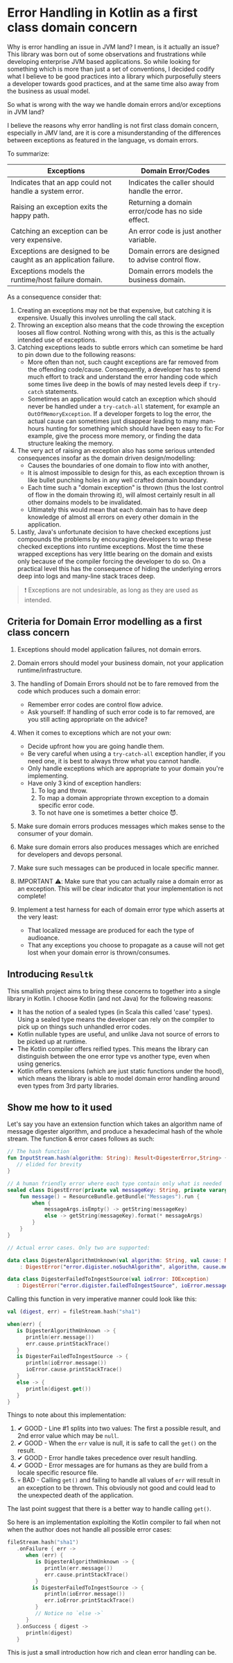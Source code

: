 # Error Handling in Kotlin as a first class domain concern

Why is error handling an issue in JVM land? I mean, is it actually an issue? This library was born out of some observations and frustrations  while developing enterprise JVM based applications. So while looking for something which is more than just a set of conventions, I decided codify what I believe to be good practices into a library which purposefully steers a developer towards good practices, and at the same time also away from the business as usual model.

So what is wrong with the way we handle domain errors and/or exceptions in JVM land?

I believe the reasons why error handling is not first class domain concern, especially in JMV land, are it is core a misunderstanding of the differences between exceptions as featured in the language, vs domain errors. 

To summarize:

| Exceptions                                                   | Domain Error/Codes                                 |
| ------------------------------------------------------------ | -------------------------------------------------- |
| Indicates that an app could not handle a system error.       | Indicates the caller should handle the error.      |
| Raising an exception exits the happy path.                   | Returning a domain error/code has no side effect.  |
| Catching an exception can be very expensive.                 | An error code is just another variable.            |
| Exceptions are designed to be caught as an application failure. | Domain errors are designed to advise control flow. |
| Exceptions models the runtime/host failure domain.           | Domain errors models the business domain.          |

As a consequence consider that:

1. Creating an exceptions may not be that expensive, but catching it is expensive. Usually this involves unrolling the call stack.
2. Throwing an exception also means that the code throwing the exception looses all flow control. Nothing wrong with this, as this is the actually intended use of exceptions.
3. Catching exceptions leads to subtle errors which can sometime be hard to pin down due to the following reasons:
   - More often than not, such caught exceptions are far removed from the offending code/cause. Consequently, a developer has to spend much effort to track and understand the error handing code which  some times live deep in the bowls of may nested levels deep if `try-catch` statements.
   - Sometimes an application would catch an exception which should never be handled under a `try-catch-all` statement, for example an `OutOfMemoryException`. If a developer forgets to log the error, the actual cause can sometimes just disappear leading to many man-hours hunting for something which should have been easy to fix: For example, give the process more memory, or finding the data structure leaking the memory.
4. The very act of raising an exception also has some serious untended consequences insofar as the domain driven design/modelling:
   - Causes the boundaries of one domain to flow into with another,
   - It is almost impossible to design for this, as each exception thrown is like bullet punching holes in any well crafted domain boundary.
   - Each time such a "domain exception" is thrown (thus the lost control of flow in the domain throwing it), will almost certainly result in all other domains models to be invalidated.
   - Ultimately this would mean that each domain has to have deep knowledge of almost all errors on every other domain in the application.
5. Lastly, Java's unfortunate decision to have checked exceptions just compounds the problems by encouraging developers to wrap these checked exceptions into runtime exceptions. Most the time these wrapped exceptions has very little bearing on the domain and exists only because of the compiler forcing the developer to do so. On a practical level this has the consequence of hiding the underlying errors deep into logs and many-line stack traces deep.

> ❗️ Exceptions are not undesirable, as long as they are used as intended.

## Criteria for Domain Error modelling as a first class concern

1. Exceptions should model application failures, not domain errors.
2. Domain errors should model your business domain, not your application runtime/infrastructure.
3. The handling of Domain Errors should not be to fare removed from the code which produces such a domain error:
  
   - Remember error codes are control flow advice.
   - Ask yourself: If handling of such error code is to far removed, are you still acting appropriate on the advice?
4. When it comes to exceptions which are not your own:

   - Decide upfront how you are going handle them.
   - Be very careful when using a `try-catch-all` exception handler, if you need one, it is best to always throw what you cannot handle.
   - Only handle exceptions which are appropriate to your domain you're implementing.
   - Have only 3 kind of exception handlers:
      1. To log and throw.
      2. To map a domain appropriate thrown exception to a domain specific error code.
      3. To not have one is sometimes a better choice 😈.
5. Make sure domain errors produces messages  which makes sense to the consumer of your domain.
6. Make sure domain errors also produces messages which are enriched for developers and devops personal.
8. Make sure such messages can be produced in locale specific manner. 
9. IMPORTANT ⚠️: Make sure that you can actually raise a domain error as an exception. This will be clear indicator that your implementation is not complete!
9. Implement a test harness for each of domain error type which asserts at the very least: 
   - That localized message are produced for each the type of audioance.
   - That any exceptions you choose to propagate as a cause will not get lost when your domain error is thrown/consumes.



## Introducing `Resultk`

This smallish project aims to bring these concerns to together into a single library in Kotlin. I choose Kotlin (and not Java) for the following reasons: 

- It has the notion of a sealed types (in Scala this called 'case' types). Using a sealed type means the developer can rely on the compiler to pick up on things such unhandled error codes.
- Kotlin nullable types are useful, and unlike Java not source of errors to be picked up at runtime.
- The Kotlin compiler offers reified types. This means the library can distinguish between the one error type vs another type, even when using generics.
- Kotlin offers extensions (which are just static functions under the hood), which means the library is able to model domain error handling around even types from 3rd party libraries.

## Show me how to it used

Let's say you have an extension function which takes an algorithm name of message digester algorithm, and produce a hexadecimal hash of the whole stream. The function & error cases follows as such:

```kotlin
// The hash function
fun InputStream.hash(algorithm: String): Result<DigesterError,String> {
   // elided for brevity
}

// A human friendly error where each type contain only what is needed
sealed class DigestError(private val messageKey: String, private vararg messageArgs: Any?) {
    fun message() = ResourceBundle.getBundle("Messages").run {
        when {
            messageArgs.isEmpty() -> getString(messageKey)
            else -> getString(messageKey).format(* messageArgs)
        }
    }
}

// Actual error cases. Only two are supported:

data class DigesterAlgorithmUnknown(val algorithm: String, val cause: NoSuchAlgorithmException)
	: DigestError("error.digister.noSuchAlgorithm", algorithm, cause.message)

data class DigesterFailedToIngestSource(val ioError: IOException)
   : DigestError("error.digister.failedToIngestSource", ioError.message)

```

Calling this function in very imperative manner could look like this:

```kotlin
val (digest, err) = fileStream.hash("sha1")

when(err) {
   is DigesterAlgorithmUnknown -> { 
      println(err.message())
      err.cause.printStackTrace()
   }
   is DigesterFailedToIngestSource -> {
      println(ioError.message())
      ioError.cause.printStackTrace()
   }
   else -> {
      println(digest.get())
   }
}

```

Things to note about this implementation: 

1. ✔ GOOD - Line #1 splits into two values:  The first a possible result, and 2nd error value which may be `null`.
2. ✔ GOOD - When the `err` value is null, it is safe to call the `get()` on the result.
3. ✔ GOOD - Error handle takes precedence over result handling.
4. ✔ GOOD - Error messages are for humans as they are build from a locale specific resource file.
5. 💀 BAD - Calling `get()` and failing to handle all values of `err` will result in an exception to be thrown. This obviously not good and could lead to the unexpected death of the application.

The last point suggest that there is a better way to handle calling `get()`. 

So here is an implementation exploiting the Kotlin compiler to fail when not when the author does not handle all possible error cases:

```kotlin
fileStream.hash("sha1")
   .onFailure { err ->
      when (err) {
         is DigesterAlgorithmUnknown -> { 
            println(err.message())
            err.cause.printStackTrace()
         }
        is DigesterFailedToIngestSource -> {
            println(ioError.message())
            err.ioError.printStackTrace()
         } 
         // Notice no `else ->` 
      }
   }.onSuccess { digest ->
      println(digest)
   }
```

This is just a small introduction how rich and clean error handling can be.

